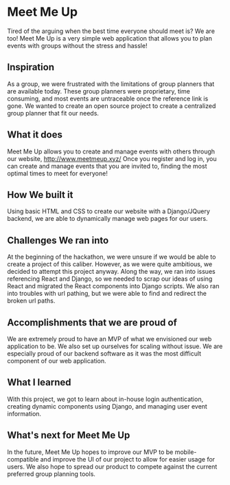 # **Meet Me Up**
Tired of the arguing when the best time everyone should meet is? We are too! Meet Me Up is a very simple web application that allows you to plan events with groups without the stress and hassle!

## Inspiration
As a group, we were frustrated with the limitations of group planners that are available today. These group planners were proprietary, time consuming, and most events are untraceable once the reference link is gone. We wanted to create an open source project to create a centralized group planner that fit our needs.

## What it does
Meet Me Up allows you to create and manage events with others through our website, http://www.meetmeup.xyz/
Once you register and log in, you can create and manage events that you are invited to, finding the most optimal times to meet for everyone!

## How We built it
Using basic HTML and CSS to create our website with a Django/JQuery backend, we are able to dynamically manage web pages for our users.

## Challenges We ran into
At the beginning of the hackathon, we were unsure if we would be able to create a project of this caliber. However, as we were quite ambitious, we decided to attempt this project anyway.
Along the way, we ran into issues referencing React and Django, so we needed to scrap our ideas of using React and migrated the React components into Django scripts.
We also ran into troubles with url pathing, but we were able to find and redirect the broken url paths.

## Accomplishments that we are proud of
We are extremely proud to have an MVP of what we envisioned our web application to be. We also set up ourselves for scaling without issue.
We are especially proud of our backend software as it was the most difficult component of our web application.

## What I learned
With this project, we got to learn about in-house login authentication, creating dynamic components using Django, and managing user event information.
## What's next for Meet Me Up
In the future, Meet Me Up hopes to improve our MVP to be mobile-compatible and improve the UI of our project to allow for easier usage for users. We also hope to spread our product to compete against the current preferred group planning tools.
